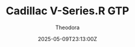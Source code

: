 ---
title: "Cadillac V-Series.R GTP"
meta_title: ""
description: "Cadillac V-Series.R GTP 2023 by ChemFlummi for Assetto Corsa, ready to race!"
date: 2025-05-09T23:13:00Z
thumb: AmU9Mhj
mainimage: kIDSXXq
cargallery: ["AAsJjsG","ykOHamg", "Bn75Afa"]
categories: ["Car"]
author: "Theodora"
tags: ["Cadillac", "Le Mans Prototype", "LMDh", "Dallara", "Hypercar", "2023", "ChemFlummi", "R2R", "USA"]
draft: false
link: https://modsfire.com/kXlnGm9204DqC66
zipsize: 252 MB
manu: Cadillac
country: USA
year: 2023
class: LMDh
chassisby: Dallara
drivetrain: RWD
engine: 4.0L V8 N/A
power: "801 bhp"
torque: "723"
mass: "1055"
speed: "322+"
accel: "- seconds"
gb: 7-speed
creator: ChemFlummi
version: "1.2.1"
csp: "0.2.5"
carname: "Cadillac V-Series.R GTP"
folder: "cf_cadillac_lmdh"
livery: "Included"
r2r: 1
host: ModsFire
---